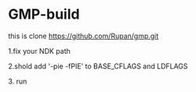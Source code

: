 # GMP-build
this is clone  https://github.com/Rupan/gmp.git
</p>
1.fix your NDK path
</p>
2.shold add '-pie -fPIE' to  BASE_CFLAGS  and  LDFLAGS
</p>
3. run
